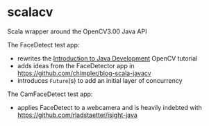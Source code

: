 # scalacv
Scala wrapper around the OpenCV3.00 Java API

The FaceDetect test app:
* rewrites the [Introduction to Java Development](http://docs.opencv.org/3.0-last-rst/doc/tutorials/introduction/desktop_java/java_dev_intro.html) OpenCV tutorial
* adds ideas from the FaceDetector app in https://github.com/chimpler/blog-scala-javacv
* introduces `Future`(s) to add an initial layer of concurrency

The CamFaceDetect test app:
* applies FaceDetect to a webcamera and is heavily indebted with https://github.com/rladstaetter/isight-java
